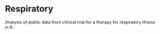 # Respiratory
Analysis of public data from clinical trial for a therapy for respiratory illness in R.
